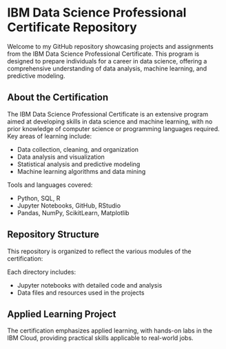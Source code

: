 # IBM Data Science Professional Certificate Repository

Welcome to my GitHub repository showcasing projects and assignments from the IBM Data Science Professional Certificate. This program is designed to prepare individuals for a career in data science, offering a comprehensive understanding of data analysis, machine learning, and predictive modeling.

## About the Certification

The IBM Data Science Professional Certificate is an extensive program aimed at developing skills in data science and machine learning, with no prior knowledge of computer science or programming languages required. Key areas of learning include:

- Data collection, cleaning, and organization
- Data analysis and visualization
- Statistical analysis and predictive modeling
- Machine learning algorithms and data mining

Tools and languages covered:

- Python, SQL, R
- Jupyter Notebooks, GitHub, RStudio
- Pandas, NumPy, ScikitLearn, Matplotlib

## Repository Structure

This repository is organized to reflect the various modules of the certification:

Each directory includes:

- Jupyter notebooks with detailed code and analysis
- Data files and resources used in the projects

## Applied Learning Project

The certification emphasizes applied learning, with hands-on labs in the IBM Cloud, providing practical skills applicable to real-world jobs.
